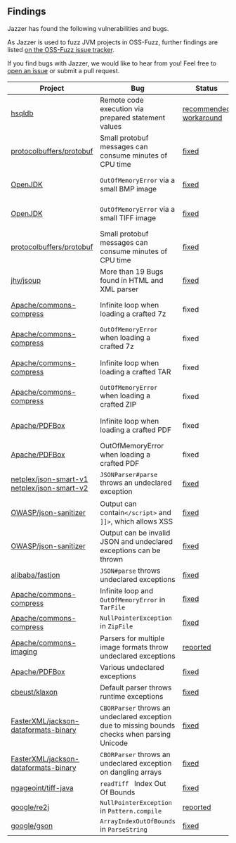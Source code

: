 ## Findings

Jazzer has found the following vulnerabilities and bugs.

As Jazzer is used to fuzz JVM projects in OSS-Fuzz, further findings are listed [on the OSS-Fuzz issue tracker](https://bugs.chromium.org/p/oss-fuzz/issues/list).

If you find bugs with Jazzer, we would like to hear from you!
Feel free to [open an issue](https://github.com/CodeIntelligenceTesting/jazzer/issues/new) or submit a pull request.


| Project                                                                                                                                   | Bug                                                                                           | Status                                                                                                                                             | CVE                                                                             | found by                                                                |
|-------------------------------------------------------------------------------------------------------------------------------------------|-----------------------------------------------------------------------------------------------|----------------------------------------------------------------------------------------------------------------------------------------------------|---------------------------------------------------------------------------------|-------------------------------------------------------------------------|
| [hsqldb](https://hsqldb.org/)                                                                                                             | Remote code execution via prepared statement values                                           | [recommended workaround](https://hsqldb.org/doc/2.0/guide/sqlroutines-chapt.html#src_jrt_access_control)                                           | [CVE-2022-41853](https://nvd.nist.gov/vuln/detail/CVE-2022-41853)               | [OSS-Fuzz](https://bugs.chromium.org/p/oss-fuzz/issues/detail?id=50212) |
| [protocolbuffers/protobuf](https://github.com/protocolbuffers/protobuf)                                                                   | Small protobuf messages can consume minutes of CPU time                                       | [fixed](https://github.com/protocolbuffers/protobuf/security/advisories/GHSA-h4h5-3hr4-j3g2)                                                       | [CVE-2022-3171](https://cve.mitre.org/cgi-bin/cvename.cgi?name=CVE-2022-3171)   | [OSS-Fuzz](https://bugs.chromium.org/p/oss-fuzz/issues/detail?id=39330) |
| [OpenJDK](https://github.com/openjdk/jdk)                                                                                                 | `OutOfMemoryError` via a small BMP image                                                      | [fixed](https://openjdk.java.net/groups/vulnerability/advisories/2022-01-18)                                                                       | [CVE-2022-21360](https://nvd.nist.gov/vuln/detail/CVE-2022-21360)               | [Code Intelligence](https://code-intelligence.com)                      |
| [OpenJDK](https://github.com/openjdk/jdk)                                                                                                 | `OutOfMemoryError` via a small TIFF image                                                     | [fixed](https://openjdk.java.net/groups/vulnerability/advisories/2022-01-18)                                                                       | [CVE-2022-21366](https://nvd.nist.gov/vuln/detail/CVE-2022-21366)               | [Code Intelligence](https://code-intelligence.com)                      |
| [protocolbuffers/protobuf](https://github.com/protocolbuffers/protobuf)                                                                   | Small protobuf messages can consume minutes of CPU time                                       | [fixed](https://github.com/protocolbuffers/protobuf/security/advisories/GHSA-wrvw-hg22-4m67)                                                       | [CVE-2021-22569](https://nvd.nist.gov/vuln/detail/CVE-2021-22569)               | [OSS-Fuzz](https://bugs.chromium.org/p/oss-fuzz/issues/detail?id=39330) |
| [jhy/jsoup](https://github.com/jhy/jsoup)                                                                                                 | More than 19 Bugs found in HTML and XML parser                                                | [fixed](https://github.com/jhy/jsoup/security/advisories/GHSA-m72m-mhq2-9p6c)                                                                      | [CVE-2021-37714](https://nvd.nist.gov/vuln/detail/CVE-2021-37714)               | [Code Intelligence](https://code-intelligence.com)                      |
| [Apache/commons-compress](https://commons.apache.org/proper/commons-compress/)                                                            | Infinite loop when loading a crafted 7z                                                       | fixed                                                                                                                                              | [CVE-2021-35515](https://cve.mitre.org/cgi-bin/cvename.cgi?name=CVE-2021-35515) | [Code Intelligence](https://code-intelligence.com)                      |
| [Apache/commons-compress](https://commons.apache.org/proper/commons-compress/)                                                            | `OutOfMemoryError` when loading a crafted 7z                                                  | fixed                                                                                                                                              | [CVE-2021-35516](https://cve.mitre.org/cgi-bin/cvename.cgi?name=CVE-2021-35516) | [Code Intelligence](https://code-intelligence.com)                      |
| [Apache/commons-compress](https://commons.apache.org/proper/commons-compress/)                                                            | Infinite loop when loading a crafted TAR                                                      | fixed                                                                                                                                              | [CVE-2021-35517](https://cve.mitre.org/cgi-bin/cvename.cgi?name=CVE-2021-35517) | [Code Intelligence](https://code-intelligence.com)                      |
| [Apache/commons-compress](https://commons.apache.org/proper/commons-compress/)                                                            | `OutOfMemoryError` when loading a crafted ZIP                                                 | fixed                                                                                                                                              | [CVE-2021-36090](https://cve.mitre.org/cgi-bin/cvename.cgi?name=CVE-2021-36090) | [Code Intelligence](https://code-intelligence.com)                      |
| [Apache/PDFBox](https://pdfbox.apache.org/)                                                                                               | Infinite loop when loading a crafted PDF                                                      | fixed                                                                                                                                              | [CVE-2021-27807](https://cve.mitre.org/cgi-bin/cvename.cgi?name=2021-27807)     | [Code Intelligence](https://code-intelligence.com)                      |
| [Apache/PDFBox](https://pdfbox.apache.org/)                                                                                               | OutOfMemoryError when loading a crafted PDF                                                   | fixed                                                                                                                                              | [CVE-2021-27906](https://cve.mitre.org/cgi-bin/cvename.cgi?name=2021-27906)     | [Code Intelligence](https://code-intelligence.com)                      |
| [netplex/json-smart-v1](https://github.com/netplex/json-smart-v1) <br/> [netplex/json-smart-v2](https://github.com/netplex/json-smart-v2) | `JSONParser#parse` throws an undeclared exception                                             | [fixed](https://github.com/netplex/json-smart-v2/issues/60)                                                                                        | [CVE-2021-27568](https://cve.mitre.org/cgi-bin/cvename.cgi?name=CVE-2021-27568) | [@GanbaruTobi](https://github.com/GanbaruTobi)                          |
| [OWASP/json-sanitizer](https://github.com/OWASP/json-sanitizer)                                                                           | Output can contain`</script>` and `]]>`, which allows XSS                                     | [fixed](https://groups.google.com/g/json-sanitizer-support/c/dAW1AeNMoA0)                                                                          | [CVE-2021-23899](https://cve.mitre.org/cgi-bin/cvename.cgi?name=2021-23899)     | [Code Intelligence](https://code-intelligence.com)                      |
| [OWASP/json-sanitizer](https://github.com/OWASP/json-sanitizer)                                                                           | Output can be invalid JSON and undeclared exceptions can be thrown                            | [fixed](https://groups.google.com/g/json-sanitizer-support/c/dAW1AeNMoA0)                                                                          | [CVE-2021-23900](https://cve.mitre.org/cgi-bin/cvename.cgi?name=2021-23900)     | [Code Intelligence](https://code-intelligence.com)                      |
| [alibaba/fastjon](https://github.com/alibaba/fastjson)                                                                                    | `JSON#parse` throws undeclared exceptions                                                     | [fixed](https://github.com/alibaba/fastjson/issues/3631)                                                                                           |                                                                                 | [Code Intelligence](https://code-intelligence.com)                      |
| [Apache/commons-compress](https://commons.apache.org/proper/commons-compress/)                                                            | Infinite loop and `OutOfMemoryError` in `TarFile`                                             | [fixed](https://issues.apache.org/jira/browse/COMPRESS-569)                                                                                        |                                                                                 | [Code Intelligence](https://code-intelligence.com)                      |
| [Apache/commons-compress](https://commons.apache.org/proper/commons-compress/)                                                            | `NullPointerException` in `ZipFile`                                                           | [fixed](https://issues.apache.org/jira/browse/COMPRESS-568)                                                                                        |                                                                                 | [Code Intelligence](https://code-intelligence.com)                      |
| [Apache/commons-imaging](https://commons.apache.org/proper/commons-imaging/)                                                              | Parsers for multiple image formats throw undeclared exceptions                                | [reported](https://issues.apache.org/jira/browse/IMAGING-279?jql=project%20%3D%20%22Commons%20Imaging%22%20AND%20reporter%20%3D%20Meumertzheim%20) |                                                                                 | [Code Intelligence](https://code-intelligence.com)                      |
| [Apache/PDFBox](https://pdfbox.apache.org/)                                                                                               | Various undeclared exceptions                                                                 | [fixed](https://issues.apache.org/jira/browse/PDFBOX-5108?jql=project%20%3D%20PDFBOX%20AND%20reporter%20in%20(Meumertzheim))                       |                                                                                 | [Code Intelligence](https://code-intelligence.com)                      |
| [cbeust/klaxon](https://github.com/cbeust/klaxon)                                                                                         | Default parser throws runtime exceptions                                                      | [fixed](https://github.com/cbeust/klaxon/pull/330)                                                                                                 |                                                                                 | [Code Intelligence](https://code-intelligence.com)                      |
| [FasterXML/jackson-dataformats-binary](https://github.com/FasterXML/jackson-dataformats-binary)                                           | `CBORParser` throws an undeclared exception due to missing bounds checks when parsing Unicode | [fixed](https://github.com/FasterXML/jackson-dataformats-binary/issues/236)                                                                        |                                                                                 | [Code Intelligence](https://code-intelligence.com)                      |
| [FasterXML/jackson-dataformats-binary](https://github.com/FasterXML/jackson-dataformats-binary)                                           | `CBORParser` throws an undeclared exception on dangling arrays                                | [fixed](https://github.com/FasterXML/jackson-dataformats-binary/issues/240)                                                                        |                                                                                 | [Code Intelligence](https://code-intelligence.com)                      |
| [ngageoint/tiff-java](https://github.com/ngageoint/tiff-java)                                                                             | `readTiff ` Index Out Of Bounds                                                               | [fixed](https://github.com/ngageoint/tiff-java/issues/38)                                                                                          |                                                                                 | [@raminfp](https://github.com/raminfp)                                  |
| [google/re2j](https://github.com/google/re2j)                                                                                             | `NullPointerException` in `Pattern.compile`                                                   | [reported](https://github.com/google/re2j/issues/148)                                                                                              |                                                                                 | [@schirrmacher](https://github.com/schirrmacher)                        |
| [google/gson](https://github.com/google/gson)                                                                                             | `ArrayIndexOutOfBounds` in `ParseString`                                                      | [fixed](https://bugs.chromium.org/p/oss-fuzz/issues/detail?id=40838)                                                                               |                                                                                 | [@DavidKorczynski](https://twitter.com/Davkorcz)                        |

